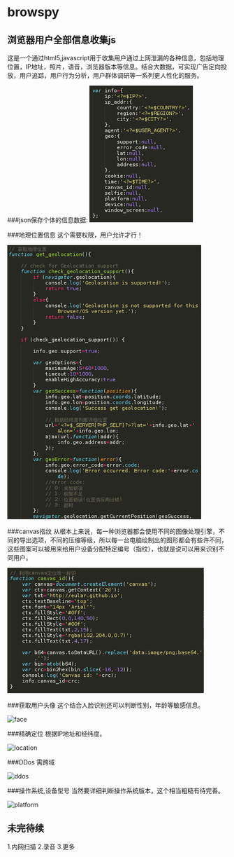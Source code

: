 browspy
=======

浏览器用户全部信息收集js
--------------------
这是一个通过html5,javascript用于收集用户通过上网泄漏的各种信息，包括地理位置，IP地址，照片，语音，浏览器版本等信息。结合大数据，可实现广告定向投放，用户追踪，用户行为分析，用户群体调研等一系列更人性化的服务。

###json保存个体的信息数据:
![info](screenshot/0.png)

###地理位置信息
这个需要权限，用户允许才行！

![geolocation](screenshot/1.png)

###canvas指纹
从根本上来说，每一种浏览器都会使用不同的图像处理引擎，不同的导出选项，不同的压缩等级，所以每一台电脑绘制出的图形都会有些许不同，这些图案可以被用来给用户设备分配特定编号（指纹），也就是说可以用来识别不同用户。

![canvas](screenshot/2.png)

###获取用户头像
这个结合人脸识别还可以判断性别，年龄等敏感信息。

![face](3.png)

###精确定位
根据IP地址和经纬度。

![location](4.png)

###DDos
需跨域

![ddos](5.png)

###操作系统,设备型号
当然要详细判断操作系统版本，这个相当粗糙有待完善。

![platform](6.png)

未完待续
------
1.内网扫描
2.录音
3.更多
